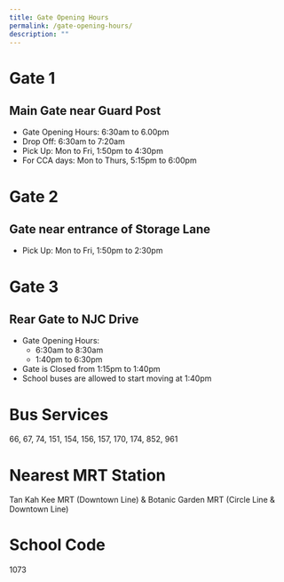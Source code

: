 ```yaml
---
title: Gate Opening Hours
permalink: /gate-opening-hours/
description: ""
---
```


# Gate 1
## Main Gate near Guard Post

* Gate Opening Hours: 6:30am to 6.00pm
* Drop Off: 6:30am to 7:20am
* Pick Up: Mon to Fri, 1:50pm to 4:30pm
* For CCA days: Mon to Thurs, 5:15pm to 6:00pm

# Gate 2
## Gate near entrance of Storage Lane

* Pick Up: Mon to Fri, 1:50pm to 2:30pm

# Gate 3
## Rear Gate to NJC Drive

*  Gate Opening Hours:
	*  6:30am to 8:30am
	*  1:40pm to 6:30pm
* Gate is Closed from 1:15pm to 1:40pm
* School buses are allowed to start moving at 1:40pm

# Bus Services
66, 67, 74, 151, 154, 156, 157, 170, 174, 852, 961

# Nearest MRT Station
Tan Kah Kee MRT (Downtown Line) & Botanic Garden MRT (Circle Line & Downtown Line)

# School Code
1073